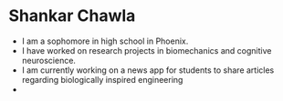 # Shankar Chawla

- I am a sophomore in high school in Phoenix.
- I have worked on research projects in biomechanics and cognitive neuroscience.
- I am currently working on a news app for students to share articles regarding biologically inspired engineering
- 


